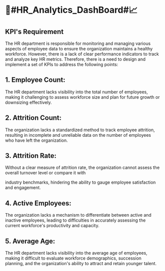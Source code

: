 # 🎯#HR_Analytics_DashBoard#📈 #

## KPI's Requirement

The HR department is responsible for monitoring and managing various aspects of employee data to ensure the organization maintains a healthy workforce. However, there is a lack of clear performance indicators to track and analyze key HR metrics. Therefore, there is a need to design and implement a set of KPIs to address the following points:

## 1. Employee Count:

The HR department lacks visibility into the total number of employees, making it challenging to assess workforce size and plan for future growth or downsizing effectively.

## 2. Attrition Count:

The organization lacks a standardized method to track employee attrition, resulting in incomplete and unreliable data on the number of employees who have left the organization.

## 3. Attrition Rate:

Without a clear measure of attrition rate, the organization cannot assess the overall turnover level or compare it with

industry benchmarks, hindering the ability to gauge employee satisfaction and engagement.

## 4. Active Employees:

The organization lacks a mechanism to differentiate between active and inactive employees, leading to difficulties in accurately assessing the current workforce's productivity and capacity.

## 5. Average Age:

The HR department lacks visibility into the average age of employees, making it difficult to evaluate workforce demographics, succession planning, and the organization's ability to attract and retain younger talent.
